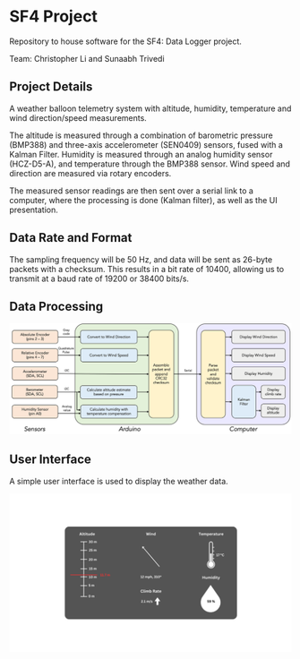 <h1>SF4 Project</h1>

Repository to house software for the SF4: Data Logger project.

Team: Christopher Li and Sunaabh Trivedi

<h2> Project Details </h2>

A weather balloon telemetry system with altitude, humidity, temperature and wind direction/speed measurements.

The altitude is measured through a combination of barometric pressure (BMP388) and three-axis accelerometer (SEN0409) sensors, fused with a Kalman Filter. 
Humidity is measured through an analog humidity sensor (HCZ-D5-A), and temperature through the BMP388 sensor.
Wind speed and direction are measured via rotary encoders.

The measured sensor readings are then sent over a serial link to a computer, where the processing is done (Kalman filter), as well as the UI presentation.

<h2> Data Rate and Format </h2>

The sampling frequency will be 50 Hz, and data will be sent as 26-byte packets with a checksum. This results in a bit rate of 10400, allowing us to transmit at a baud rate of 19200 or 38400 bits/s.

<h2> Data Processing </h2>

![Software Block Diagram](images/block-diagram.png)

<h2> User Interface </h2>

A simple user interface is used to display the weather data.

![UI mock-up](images/UI-mock-up.png)